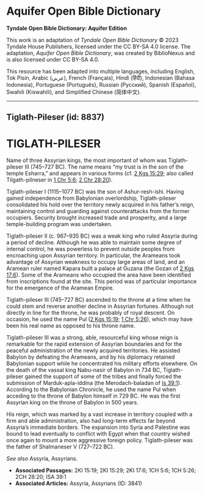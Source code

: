 # Aquifer Open Bible Dictionary

**Tyndale Open Bible Dictionary: Aquifer Edition**

This work is an adaptation of *Tyndale Open Bible Dictionary* © 2023 Tyndale House Publishers, licensed under the CC BY\-SA 4\.0 license. The adaptation, *Aquifer Open Bible Dictionary*, was created by BiblioNexus and is also licensed under CC BY\-SA 4\.0\.

This resource has been adapted into multiple languages, including English, Tok Pisin, Arabic (عربي), French (Français), Hindi (हिंदी), Indonesian (Bahasa Indonesia), Portuguese (Português), Russian (Русский), Spanish (Español), Swahili (Kiswahili), and Simplified Chinese (简体中文).



--------------------------------

## Tiglath-Pileser (id: 8837)

TIGLATH\-PILESER
================

Name of three Assyrian kings, the most important of whom was Tiglath\-pileser III (745–727 BC). The name means “my trust is in the son of the temple Esharra,” and appears in various forms (cf. [2 Kgs 15:29](https://ref.ly/2Kgs15:29); also called Tilgath\-pilneser in [1 Chr 5:6](https://ref.ly/1Chr5:6); [2 Chr 28:20](https://ref.ly/2Chr28:20)).

Tiglath\-pileser I (1115–1077 BC) was the son of Ashur\-resh\-ishi. Having gained independence from Babylonian overlordship, Tiglath\-pileser consolidated his hold over the territory newly acquired in his father’s reign, maintaining control and guarding against counterattacks from the former occupiers. Security brought increased trade and prosperity, and a large temple\-building program was undertaken.

Tiglath\-pileser II (c. 967–935 BC) was a weak king who ruled Assyria during a period of decline. Although he was able to maintain some degree of internal control, he was powerless to prevent outside peoples from encroaching upon Assyrian territory. In particular, the Arameans took advantage of Assyrian weakness to occupy large areas of land, and an Aramean ruler named Kapara built a palace at Guzana (the Gozan of [2 Kgs 17:6](https://ref.ly/2Kgs17:6)). Some of the Arameans who occupied the area have been identified from inscriptions found at the site. This period was of particular importance for the emergence of the Aramean Empire.

Tiglath\-pileser III (745–727 BC) ascended to the throne at a time when he could stem and reverse another decline in Assyrian fortunes. Although not directly in line for the throne, he was probably of royal descent. On occasion, he used the name Pul ([2 Kgs 15:19](https://ref.ly/2Kgs15:19); [1 Chr 5:26](https://ref.ly/1Chr5:26)), which may have been his real name as opposed to his throne name.

Tiglath\-pileser III was a strong, able, resourceful king whose reign is remarkable for the rapid extension of Assyrian boundaries and for the peaceful administration of the newly acquired territories. He assisted Babylon by defeating the Arameans, and by his diplomacy retained Babylonian support while he concentrated his military efforts elsewhere. On the death of the vassal king Nabu\-nasir of Babylon in 734 BC, Tiglath\-pileser gained the support of some of the tribes and finally forced the submission of Marduk\-apla\-iddina (the Merodach\-baladan of [Is 39:1](https://ref.ly/Isa39:1)). According to the Babylonian Chronicle, he used the name Pul when acceding to the throne of Babylon himself in 729 BC. He was the first Assyrian king on the throne of Babylon in 500 years.

His reign, which was marked by a vast increase in territory coupled with a firm and able administration, also had long\-term effects far beyond Assyria’s immediate borders. The expansion into Syria and Palestine was bound to lead eventually to conflict with Egypt when that country wished once again to mount a more aggressive foreign policy. Tiglath\-pileser was the father of Shalmaneser V (727–722 BC).

*See also* Assyria, Assyrians.

* **Associated Passages:** 2KI 15:19; 2KI 15:29; 2KI 17:6; 1CH 5:6; 1CH 5:26; 2CH 28:20; ISA 39:1
* **Associated Articles:** Assyria, Assyrians (ID: 3841)

